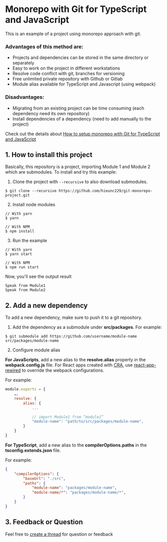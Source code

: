 # Monorepo with Git for TypeScript and JavaScript

This is an example of a project using monorepo approach with git. 

### Advantages of this method are:
- Projects and dependencies can be stored in the same directory or separately
- Easy to work on the project in different workstations
- Resolve code conflict with git, branches for versioning
- Free unlimited private repository with Github or Gitlab
- Module alias available for TypeScript and Javascript (using webpack)

### Disadvantages:
- Migrating from an existing project can be time consuming (each dependency need its own repository)
- Install dependencies of a dependency (need to add manually to the project)

Check out the details about [How to setup monorepo with Git for TypeScript and JavaScript](https://inverr.com/blog/setup-git-monorepo-for-javascript-typescript)

## 1. How to install this project


Basically, this repository is a project, importing Module 1 and Module 2 which are submodules. To install and try this example:

1. Clone the project with `--recursive` to also download submodules.

```ssh
$ git clone --recursive https://github.com/hieunc229/git-monorepo-project.git
```

2. Install node modules 

```ssh
// With yarn
$ yarn

// With NPM
$ npm install
```

3. Run the example

```ssh
// With yarn
$ yarn start

// With NPM
$ npm run start
```

Now, you'll see the output result

```
Speak from Module1
Speak from Module2
```

## 2. Add a new dependency

To add a new dependency, make sure to push it to a git repository.

1. Add the dependency as a submodule under **src/packages**. For example:
```ssh
$ git submodule add https://github.com/username/module-name src/packages/module-name 
```

2. Configure module alias

**For JavaScripts**, add a new alias to the **resolve.alias** property in the **webpack.config.js** file. For React apps created with [CRA](https://inverr.com/blog/%7Bhttps://create-react-app.dev), use [react-app-rewired](https://inverr.com/blog/%7Bhttps://www.npmjs.com/package/react-app-rewired) to override the webpack configurations.

For example:
```js
module.exports = {
    …,
    resolve: {
        alias: {
            ...

            // import Module1 from “module1”
            "module-name": "path/to/src/packages/module-name",
        }
    }
}  
```
**For TypeScript**, add a new alias to the **compilerOptions.paths** in the **tsconfig.extends.json** file.

For example:

```json
{
    "compilerOptions": {
        "baseUrl": "./src",
        "paths": {
            "module-name": "packages/module-name",
            "module-name/*": "packages/module-name/*",
        }
    }
}
```

## 3. Feedback or Question

Feel free to [create a thread](https://github.com/hieunc229/git-monorepo-project/issues/new) for question or feedback